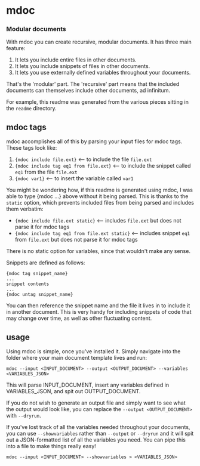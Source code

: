 # mdoc
### Modular documents

With mdoc you can create recursive, modular documents. It has three main feature:

1. It lets you include entire files in other documents.
2. It lets you include snippets of files in other documents.
3. It lets you use externally defined variables throughout your documents.

That's the 'modular' part. The 'recursive' part means that the included documents can themselves include other documents, ad infinitum.

For example, this readme was generated from the various pieces sitting in the ```readme``` directory.

## mdoc tags

mdoc accomplishes all of this by parsing your input files for mdoc tags. These tags look like:

1. ```{mdoc include file.ext}``` <-- to include the file ```file.ext```
2. ```{mdoc include tag eq1 from file.ext}``` <-- to include the snippet called ```eq1``` from the file ```file.ext```
3. ```{mdoc var1}``` <-- to insert the variable called ```var1```

You might be wondering how, if this readme is generated using mdoc, I was able to type {mdoc ...} above without it being parsed. This is thanks to the ```static``` option, which prevents included files from being parsed and includes them verbatim:

* ```{mdoc include file.ext static}``` <-- includes ```file.ext``` but does not parse it for mdoc tags
* ```{mdoc include tag eq1 from file.ext static}``` <-- includes snippet ```eq1``` from ```file.ext``` but does not parse it for mdoc tags

There is no static option for variables, since that wouldn't make any sense.

Snippets are defined as follows:

```
{mdoc tag snippet_name}
...
snippet contents
...
{mdoc untag snippet_name}
```

You can then reference the snippet name and the file it lives in to include it in another document. This is very handy for including snippets of code that may change over time, as well as other fluctuating content.


## usage

Using mdoc is simple, once you've installed it. Simply navigate into the folder where your main document template lives and run:

```
mdoc --input <INPUT_DOCUMENT> --output <OUTPUT_DOCUMENT> --variables <VARIABLES_JSON>
```

This will parse INPUT_DOCUMENT, insert any variables defined in VARIABLES_JSON, and spit out OUTPUT_DOCUMENT.

If you do not wish to generate an output file and simply want to see what the output would look like, you can replace the ```--output <OUTPUT_DOCUMENT>``` with ```--dryrun```.

If you've lost track of all the variables needed throughout your documents, you can use ```--showvariables``` rather than ```--output``` or ```--dryrun``` and it will spit out a JSON-formatted list of all the variables you need. You can pipe this into a file to make things really easy!

```
mdoc --input <INPUT_DOCUMENT> --showvariables > <VARIABLES_JSON>
```
